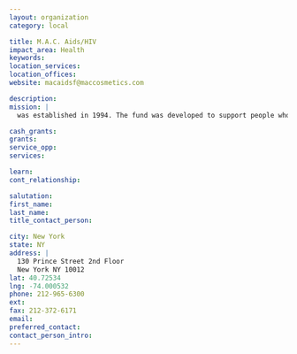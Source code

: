 ```yaml
---
layout: organization
category: local

title: M.A.C. Aids/HIV
impact_area: Health
keywords: 
location_services: 
location_offices: 
website: macaidsf@maccosmetics.com

description: 
mission: |
  was established in 1994. The fund was developed to support people who are living with HIV/AIDS worldwide. As well as donating funds to communities that offer services and help to and prevent the HIV/AIDS  through educational programs and services.

cash_grants: 
grants: 
service_opp: 
services: 

learn: 
cont_relationship: 

salutation: 
first_name: 
last_name: 
title_contact_person: 

city: New York
state: NY
address: |
  130 Prince Street 2nd Floor    
  New York NY 10012
lat: 40.72534
lng: -74.000532
phone: 212-965-6300
ext: 
fax: 212-372-6171
email: 
preferred_contact: 
contact_person_intro: 
---
```

